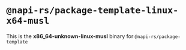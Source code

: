 # `@napi-rs/package-template-linux-x64-musl`

This is the **x86_64-unknown-linux-musl** binary for `@napi-rs/package-template`
